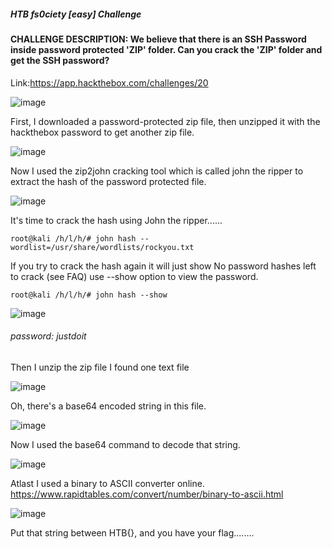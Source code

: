 ##### HTB fs0ciety [easy] Challenge



#### CHALLENGE DESCRIPTION: We believe that there is an SSH Password inside password protected 'ZIP' folder. Can you crack the 'ZIP' folder and get the SSH password?

Link:https://app.hackthebox.com/challenges/20

![image](https://user-images.githubusercontent.com/44930131/233727965-65306c16-1aa1-4b0d-84dd-eb5aa4b5b56f.png)

First, I downloaded a password-protected zip file, then unzipped it with the hackthebox password to get another zip file.



![image](https://user-images.githubusercontent.com/44930131/233728170-14e2b115-81cf-486c-8727-db03c8a10ea3.png)

Now I used the zip2john cracking tool which is called john the ripper to extract the hash of the password protected file.

![image](https://user-images.githubusercontent.com/44930131/233728238-323f46b2-72ab-4fe5-9373-da0e673a32cf.png)

It's time to crack the hash using John the ripper......

```
root@kali /h/l/h/# john hash --wordlist=/usr/share/wordlists/rockyou.txt
```
If you try to crack the hash again it will just show No password hashes left to crack (see FAQ)
use --show option to view the password.

```
root@kali /h/l/h/# john hash --show
```

![image](https://user-images.githubusercontent.com/44930131/233728457-bd8bcf8e-9a3e-40f6-b8e1-31a39e1d5573.png)

###### password: justdoit

Then I unzip the zip file I found one text file

![image](https://user-images.githubusercontent.com/44930131/233728626-897dbad4-5328-4344-9e13-c415ca221dc9.png)

Oh, there's a base64 encoded string in this file.

![image](https://user-images.githubusercontent.com/44930131/233728735-4b9e898b-d3df-4862-bbd4-924749b8b319.png)

Now I used the base64 command to decode that string.

![image](https://user-images.githubusercontent.com/44930131/233728796-aeee469a-f70f-4273-8355-a05ffad3a843.png)

Atlast I used a binary to ASCII converter online.
https://www.rapidtables.com/convert/number/binary-to-ascii.html

![image](https://user-images.githubusercontent.com/44930131/233728883-63b1015d-d435-425c-ac5d-c40329d11ced.png)

Put that string between HTB{}, and you have your flag........

